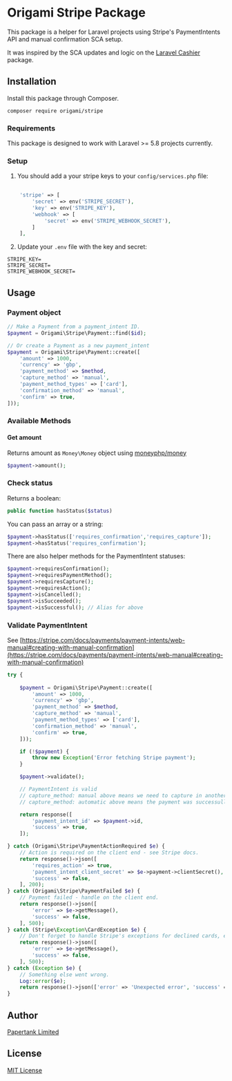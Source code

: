 # Origami Stripe Package

This package is a helper for Laravel projects using Stripe's PaymentIntents API and manual confirmation SCA setup.

It was inspired by the SCA updates and logic on the [Laravel Cashier](https://github.com/laravel/cashier) package.

## Installation

Install this package through Composer.

```
composer require origami/stripe
```

### Requirements

This package is designed to work with Laravel >= 5.8 projects currently.

### Setup

1. You should add a your stripe keys to your `config/services.php` file:

```php
    
    'stripe' => [
        'secret' => env('STRIPE_SECRET'),
        'key' => env('STRIPE_KEY'),
        'webhook' => [
            'secret' => env('STRIPE_WEBHOOK_SECRET'),
        ]
    ],

```

2. Update your `.env` file with the key and secret:

```
STRIPE_KEY=
STRIPE_SECRET=
STRIPE_WEBHOOK_SECRET=
```

## Usage

### Payment object

```php
// Make a Payment from a payment_intent ID. 
$payment = Origami\Stripe\Payment::find($id);

// Or create a Payment as a new payment_intent
$payment = Origami\Stripe\Payment::create([
    'amount' => 1000,
    'currency' => 'gbp',
    'payment_method' => $method,
    'capture_method' => 'manual',
    'payment_method_types' => ['card'],
    'confirmation_method' => 'manual',
    'confirm' => true,
]));
```

### Available Methods

#### Get amount

Returns amount as `Money\Money` object using [moneyphp/money](https://github.com/moneyphp/money)

```php
$payment->amount();
```

### Check status

Returns a boolean:

```php
public function hasStatus($status)
```

You can pass an array or a string:

```php
$payment->hasStatus(['requires_confirmation','requires_capture']);
$payment->hasStatus('requires_confirmation');
```

There are also helper methods for the PaymentIntent statuses:

```php
$payment->requiresConfirmation();
$payment->requiresPaymentMethod();
$payment->requiresCapture();
$payment->requiresAction();
$payment->isCancelled();
$payment->isSucceeded();
$payment->isSuccessful(); // Alias for above
```

### Validate PaymentIntent

See [https://stripe.com/docs/payments/payment-intents/web-manual#creating-with-manual-confirmation](https://stripe.com/docs/payments/payment-intents/web-manual#creating-with-manual-confirmation)

```php
try {
    
    $payment = Origami\Stripe\Payment::create([
        'amount' => 1000,
        'currency' => 'gbp',
        'payment_method' => $method,
        'capture_method' => 'manual',
        'payment_method_types' => ['card'],
        'confirmation_method' => 'manual',
        'confirm' => true,
    ]));

    if (!$payment) {
        throw new Exception('Error fetching Stripe payment');
    }

    $payment->validate();

    // PaymentIntent is valid
    // capture_method: manual above means we need to capture in another controller
    // capture_method: automatic above means the payment was successully taken

    return response([
        'payment_intent_id' => $payment->id,
        'success' => true,
    ]);

} catch (Origami\Stripe\PaymentActionRequired $e) {
    // Action is required on the client end - see Stripe docs.
    return response()->json([
        'requires_action' => true,
        'payment_intent_client_secret' => $e->payment->clientSecret(),
        'success' => false,
    ], 200);
} catch (Origami\Stripe\PaymentFailed $e) {
    // Payment failed - handle on the client end.
    return response()->json([
        'error' => $e->getMessage(),
        'success' => false,
    ], 500);
} catch (Stripe\Exception\CardException $e) {
    // Don't forget to handle Stripe's exceptions for declined cards, etc.
    return response()->json([
        'error' => $e->getMessage(),
        'success' => false,
    ], 500);
} catch (Exception $e) {
    // Something else went wrong.
    Log::error($e);
    return response()->json(['error' => 'Unexpected error', 'success' => false], 500);
}
```

## Author
[Papertank Limited](http://papertank.com)

## License
[MIT License](http://github.com/papertank/origami-stripe/blob/master/LICENSE)